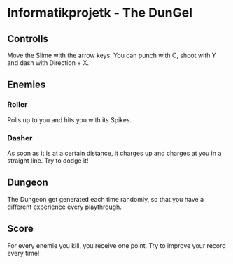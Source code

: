 # Informatikprojetk - The DunGel

## Controlls

Move the Slime with the arrow keys. You can punch with C, shoot with Y and dash with Direction + X.

## Enemies

### Roller

Rolls up to you and hits you with its Spikes.

### Dasher

As soon as it is at a certain distance, it charges up and charges at you in a straight line. Try to dodge it!

## Dungeon

The Dungeon get generated each time randomly, so that you have a different experience every playthrough.

## Score

For every enemie you kill, you receive one point. Try to improve your record every time!
